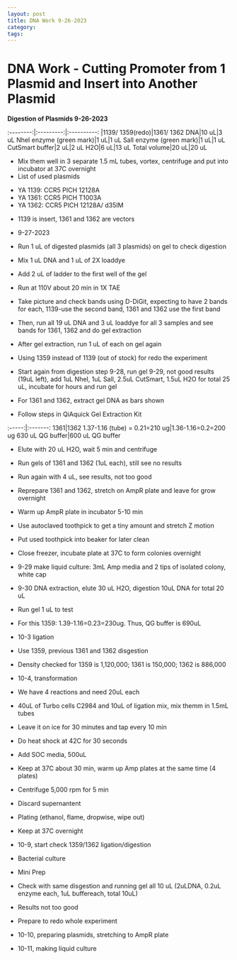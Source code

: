 ```yaml
---
layout: post
title: DNA Work 9-26-2023
category:
tags:
---
```


# DNA Work - Cutting Promoter from 1 Plasmid and Insert into Another Plasmid

**Digestion of Plasmids 9-26-2023**

:--------:|:---------:|:----------:
 |1139/ 1359(redo)|1361/ 1362
DNA|10 uL|3 uL
NheI enzyme (green mark)|1 uL|1 uL
SalI enzyme (green mark)|1 uL|1 uL
CutSmart buffer|2 uL|2 uL
H2O|6 uL|13 uL
Total volume|20 uL|20 uL

- Mix them well in 3 separate 1.5 mL tubes, vortex, centrifuge and put into incubator at 37C overnight
- List of used plasmids
+ YA 1139: CCR5 PICH 12128A
+ YA 1361: CCR5 PICH T1003A
+ YA 1362: CCR5 PICH 12128A/ d35IM
- 1139 is insert, 1361 and 1362 are vectors

- 9-27-2023
- Run 1 uL of digested plasmids (all 3 plasmids) on gel to check digestion
- Mix 1 uL DNA and 1 uL of 2X loaddye
- Add 2 uL of ladder to the first well of the gel
- Run at 110V about 20 min in 1X TAE
- Take picture and check bands using D-DiGit, expecting to have 2 bands for each, 1139-use the second band, 1361 and 1362 use the first band

- Then, run all 19 uL DNA and 3 uL loaddye for all 3 samples and see bands for 1361, 1362 and do gel extraction
- After gel extraction, run 1 uL of each on gel again

- Using 1359 instead of 1139 (out of stock) for redo the experiment
- Start again from digestion step 9-28, run gel 9-29, not good results (19uL left), add 1uL NheI, 1uL SalI, 2.5uL CutSmart, 1.5uL H2O for total 25 uL, incubate for hours and run gel

- For 1361 and 1362, extract gel DNA as bars shown
- Follow steps in QiAquick Gel Extraction Kit

:-----:|:-------:
1361|1362
1.37-1.16 (tube) = 0.21=210 ug|1.36-1.16=0.2=200 ug
630 uL QG buffer|600 uL QG buffer

- Elute with 20 uL H2O, wait 5 min and centrifuge

- Run gels of 1361 and 1362 (1uL each), still see no results
- Run again with 4 uL, see results, not too good
- Reprepare 1361 and 1362, stretch on AmpR plate and leave for grow overnight
- Warm up AmpR plate in incubator 5-10 min
- Use autoclaved toothpick to get a tiny amount and stretch Z motion
- Put used toothpick into beaker for later clean
- Close freezer, incubate plate at 37C to form colonies overnight

- 9-29 make liquid culture: 3mL Amp media and 2 tips of isolated colony, white cap
- 9-30 DNA extraction, elute 30 uL H2O, digestion 10uL DNA for total 20 uL
- Run gel 1 uL to test
- For this 1359: 1.39-1.16=0.23=230ug. Thus, QG buffer is 690uL

- 10-3 ligation
- Use 1359, previous 1361 and 1362 disgestion
- Density checked for 1359 is 1,120,000; 1361 is 150,000; 1362 is 886,000

- 10-4, transformation
- We have 4 reactions and need 20uL each
- 40uL of Turbo cells C2984 and 10uL of ligation mix, mix themm in 1.5mL tubes
- Leave it on ice for 30 minutes and tap every 10 min
- Do heat shock at 42C for 30 seconds
- Add SOC media, 500uL
- Keep at 37C about 30 min, warm up Amp plates at the same time (4 plates)
- Centrifuge 5,000 rpm for 5 min
- Discard supernantent
- Plating (ethanol, flame, dropwise, wipe out)
- Keep at 37C overnight

- 10-9, start check 1359/1362 ligation/digestion

- Bacterial culture
- Mini Prep
- Check with same disgestion and running gel all 10 uL (2uLDNA, 0.2uL enzyme each, 1uL buffereach, total 10uL)
- Results not too good

- Prepare to redo whole experiment
- 10-10, preparing plasmids, stretching to AmpR plate
- 10-11, making liquid culture